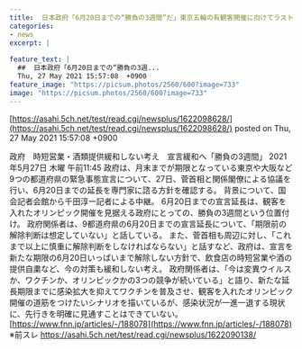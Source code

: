 ```yaml
---
title:  日本政府「6月20日までの“勝負の3週間”だ」東京五輪の有観客開催に向けてラストスパート開始  ★3  
categories:
- news
excerpt: |
  
feature_text: |
  ##  日本政府「6月20日までの“勝負の3週...
  Thu, 27 May 2021 15:57:08  +0900
feature_image: "https://picsum.photos/2560/600?image=733"
image: "https://picsum.photos/2560/600?image=733"
---
```


[https://asahi.5ch.net/test/read.cgi/newsplus/1622098628/](https://asahi.5ch.net/test/read.cgi/newsplus/1622098628/)
posted on Thu, 27 May 2021 15:57:08  +0900

<!--more-->

政府　時短営業・酒類提供緩和しない考え　宣言緩和へ「勝負の3週間」 2021年5月27日 木曜 午前11:45 政府は、月末までが期限となっている東京や大阪など9つの都道府県の緊急事態宣言について、27日、菅首相と関係閣僚による協議を行い、6月20日までの延長を専門家に諮る方針を確認する。 背景について、国会記者会館から千田淳一記者による中継。 6月20日までの宣言延長は、観客を入れたオリンピック開催を見据える政府にとっての、勝負の3週間という位置付け。 政府関係者は、9都道府県の6月20日までの宣言延長について、「期限前の解除判断は想定していない」と話している。 また、菅首相も周辺に対し、「これまで以上に慎重に解除判断をしなければならない」と話すなど、政府は、宣言を新たな期限の6月20日いっぱいまで解除しない方針で、飲食店の時短営業や酒の提供自粛など、今の対策も緩和しない考え。 政府関係者は、「今は変異ウイルスか、ワクチンか、オリンピックかの3つの競争が続いている」と語り、新たな延長期限までに感染拡大を抑えてワクチンを普及させ、観客を入れたオリンピック開催の道筋をつけたいシナリオを描いているが、感染状況が一進一退する現状に、先行きを明確に見通すことはできていない。 [https://www.fnn.jp/articles/-/188078](https://www.fnn.jp/articles/-/188078) ※前スレ https://asahi.5ch.net/test/read.cgi/newsplus/1622090138/
